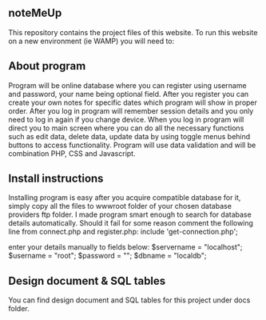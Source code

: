 ## noteMeUp

This repository contains the project files of this website. To run this website on a new environment (ie WAMP) you will need to:

## About program

Program will be online database where you can register using username and password, your name being optional field. After you register you can create your own notes for specific dates which program will show in proper order. 
After you log in program will remember session details and you only need to log in again if you change device.
When you log in program will direct you to main screen where you can do all the necessary functions such as edit data, delete data, update data by using toggle menus behind buttons to access functionality.
Program will use data validation and will be combination PHP, CSS and Javascript.

## Install instructions

Installing program is easy after you acquire compatible database for it, simply copy all the files to wwwroot folder of your chosen database providers ftp folder.
I made program smart enough to search for database details automatically. Should it fail for some reason comment the following line from connect.php and register.php:
include 'get-connection.php'; 

enter your details manually to fields below:
$servername = "localhost";
$username = "root";
$password = "";
$dbname = "localdb";

## Design document & SQL tables

You can find design document and SQL tables for this project under docs folder.
